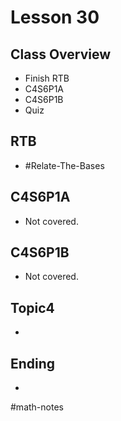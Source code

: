 # Lesson 30
## Class Overview
- Finish RTB
- C4S6P1A
- C4S6P1B
- Quiz

## RTB
- #Relate-The-Bases

## C4S6P1A
- Not covered.

## C4S6P1B
- Not covered.

## Topic4
- 

## Ending
- 

#math-notes
